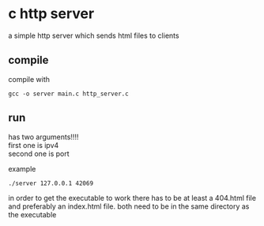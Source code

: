 # c http server

a simple http server which sends html files to clients
## compile 
compile with

```
gcc -o server main.c http_server.c
```
## run 
has two arguments!!!!<br>
first one is ipv4<br>
second one is port<br>

example
```
./server 127.0.0.1 42069
```
in order to get the executable to work there has to be at least a 404.html file and preferably an index.html file. both need to be in the same directory as the executable